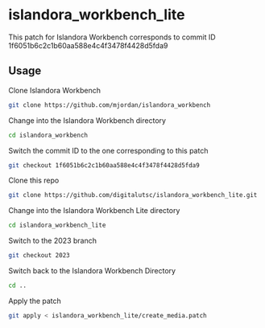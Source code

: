 # islandora_workbench_lite

This patch for Islandora Workbench corresponds to commit ID 1f6051b6c2c1b60aa588e4c4f3478f4428d5fda9

## Usage
Clone Islandora Workbench
```bash
git clone https://github.com/mjordan/islandora_workbench
```

Change into the Islandora Workbench directory
```bash
cd islandora_workbench
```

Switch the commit ID to the one corresponding to this patch
```bash
git checkout 1f6051b6c2c1b60aa588e4c4f3478f4428d5fda9
```

Clone this repo
```bash
git clone https://github.com/digitalutsc/islandora_workbench_lite.git
```

Change into the Islandora Workbench Lite directory
```bash
cd islandora_workbench_lite
```

Switch to the 2023 branch
```bash
git checkout 2023
```

Switch back to the Islandora Workbench Directory
```bash
cd ..
```

Apply the patch
```bash
git apply < islandora_workbench_lite/create_media.patch
```



